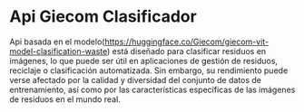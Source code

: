 # Api Giecom Clasificador

Api basada en el modelo(https://huggingface.co/Giecom/giecom-vit-model-clasification-waste) está diseñado para clasificar residuos en imágenes, lo que puede ser útil en aplicaciones de gestión de residuos, reciclaje o clasificación automatizada. Sin embargo, su rendimiento puede verse afectado por la calidad y diversidad del conjunto de datos de entrenamiento, así como por las características específicas de las imágenes de residuos en el mundo real.
